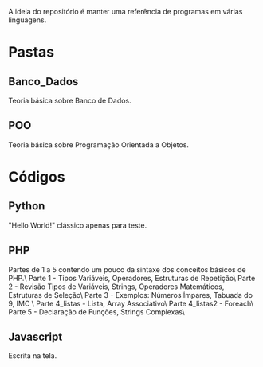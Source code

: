A ideia do repositório é manter uma referência de programas em várias linguagens. 

# Pastas

## Banco_Dados
Teoria básica sobre Banco de Dados.

## POO
Teoria básica sobre Programação Orientada a Objetos.

# Códigos

## Python
"Hello World!" clássico apenas para teste.

## PHP
Partes de 1 a 5 contendo um pouco da sintaxe dos conceitos básicos de PHP.\\
Parte 1 - Tipos Variáveis, Operadores, Estruturas de Repetição\\
Parte 2 - Revisão Tipos de Variáveis, Strings, Operadores Matemáticos, Estruturas de Seleção\\
Parte 3 - Exemplos: Números Ímpares, Tabuada do 9, IMC \\
Parte 4_listas - Lista, Array Associativo\\
Parte 4_listas2 -  Foreach\\
Parte 5 - Declaração de Funções, Strings Complexas\\

## Javascript
Escrita na tela.